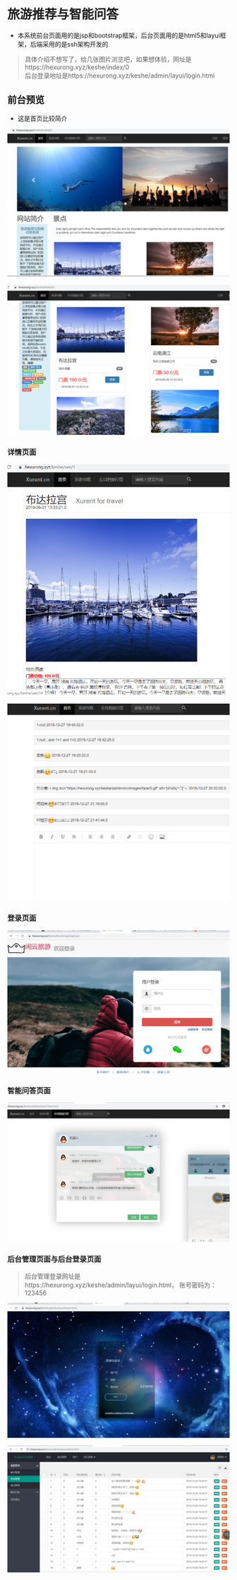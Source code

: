 
# 旅游推荐与智能问答


+ 本系统前台页面用的是jsp和bootstrap框架，后台页面用的是html5和layui框架，后端采用的是ssh架构开发的


> 具体介绍不想写了，给几张图片浏览吧，如果想体验，网址是https://hexurong.xyz/keshe/index/0  
>后台登录地址是https://hexurong.xyz/keshe/admin/layui/login.html

## 前台预览

 + 这是首页比较简介

![Image text](https://github.com/xurent/traval/blob/master/image/1.png)

![avatar](image/2.png)


### 详情页面

![avatar](image/3.png)

![avatar](image/4.png)

### 登录页面

![avatar](image/5.png)

### 智能问答页面

![avatar](image/6.png)

### 后台管理页面与后台登录页面

>  后台管理登录网址是https://hexurong.xyz/keshe/admin/layui/login.html，
>  账号密码为：123456

![avatar](image/7.png)

![avatar](image/8.png)
